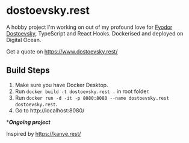 # dostoevsky.rest

A hobby project I'm working on out of my profound love for [Fyodor Dostoevsky](https://en.wikipedia.org/wiki/Fyodor_Dostoevsky), TypeScript and React Hooks. Dockerised and deployed on Digital Ocean.

Get a quote on https://www.dostoevsky.rest/

## Build Steps
1. Make sure you have Docker Desktop.
2. Run `docker build -t dostoevsky.rest .` in root folder.
3. Run `docker run -d -it -p 8080:8080 --name dostoevsky.rest dostoevsky.rest`.
4. Go to http://localhost:8080/

****Ongoing project***

Inspired by https://kanye.rest/
